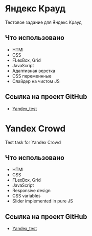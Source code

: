 # Яндекс Крауд

Тестовое задание для Яндекс Крауд

## Что использовано

- HTMl
- CSS
- FLexBox, Grid
- JavaScript
- Адаптивная верстка
- CSS переменнные
- Слайдер на чистом JS

## Ссылка на проект GitHub

- [Yandex_test](https://derezaivan.github.io/yandex_test/)

# Yandex Crowd

Test task for Yandex Crowd

## Что использовано

- HTMl
- CSS
- FLexBox, Grid
- JavaScript
- Responsive design
- CSS variables
- Slider implemented in pure JS

## Ссылка на проект GitHub

- [Yandex_test](https://derezaivan.github.io/yandex_test/)
